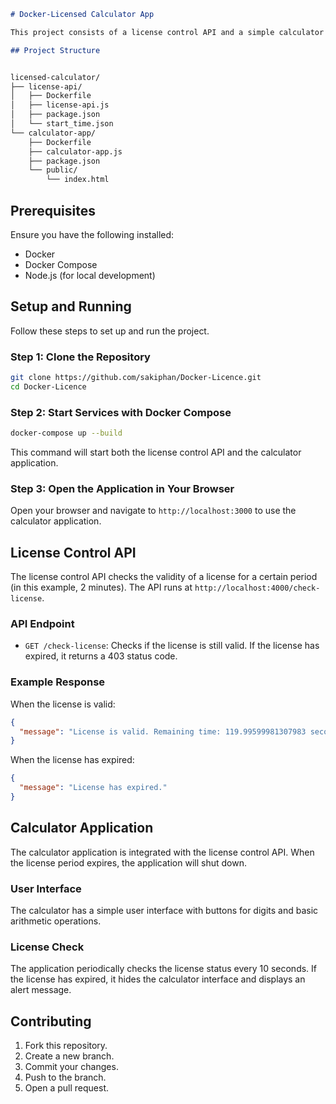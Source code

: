 
```markdown
# Docker-Licensed Calculator App

This project consists of a license control API and a simple calculator application. The calculator application shuts down when the license period expires.

## Project Structure


licensed-calculator/
├── license-api/
│   ├── Dockerfile
│   ├── license-api.js
│   ├── package.json
│   └── start_time.json
└── calculator-app/
    ├── Dockerfile
    ├── calculator-app.js
    ├── package.json
    └── public/
        └── index.html
```

## Prerequisites

Ensure you have the following installed:

- Docker
- Docker Compose
- Node.js (for local development)

## Setup and Running

Follow these steps to set up and run the project.

### Step 1: Clone the Repository

```bash
git clone https://github.com/sakiphan/Docker-Licence.git
cd Docker-Licence
```

### Step 2: Start Services with Docker Compose

```bash
docker-compose up --build
```

This command will start both the license control API and the calculator application.

### Step 3: Open the Application in Your Browser

Open your browser and navigate to `http://localhost:3000` to use the calculator application.

## License Control API

The license control API checks the validity of a license for a certain period (in this example, 2 minutes). The API runs at `http://localhost:4000/check-license`.

### API Endpoint

- `GET /check-license`: Checks if the license is still valid. If the license has expired, it returns a 403 status code.

### Example Response

When the license is valid:

```json
{
  "message": "License is valid. Remaining time: 119.99599981307983 seconds"
}
```

When the license has expired:

```json
{
  "message": "License has expired."
}
```

## Calculator Application

The calculator application is integrated with the license control API. When the license period expires, the application will shut down.

### User Interface

The calculator has a simple user interface with buttons for digits and basic arithmetic operations.

### License Check

The application periodically checks the license status every 10 seconds. If the license has expired, it hides the calculator interface and displays an alert message.

## Contributing

1. Fork this repository.
2. Create a new branch.
3. Commit your changes.
4. Push to the branch.
5. Open a pull request.
